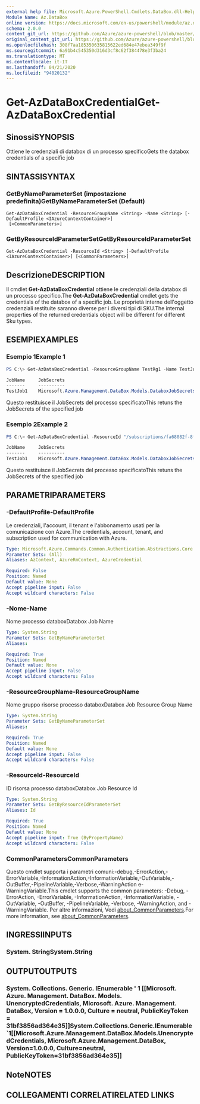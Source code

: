 ```yaml
---
external help file: Microsoft.Azure.PowerShell.Cmdlets.DataBox.dll-Help.xml
Module Name: Az.DataBox
online version: https://docs.microsoft.com/en-us/powershell/module/az.databox/get-azdataboxcredential
schema: 2.0.0
content_git_url: https://github.com/Azure/azure-powershell/blob/master/src/DataBox/DataBox/help/Get-AzDataBoxCredential.md
original_content_git_url: https://github.com/Azure/azure-powershell/blob/master/src/DataBox/DataBox/help/Get-AzDataBoxCredential.md
ms.openlocfilehash: 308f7aa185350635815622ed684e47ebea349f9f
ms.sourcegitcommit: 6a91b4c545350d316d3cf8c62f384478e3f3ba24
ms.translationtype: MT
ms.contentlocale: it-IT
ms.lasthandoff: 04/21/2020
ms.locfileid: "94020132"
---
```

# <span data-ttu-id="1add6-101">Get-AzDataBoxCredential</span><span class="sxs-lookup"><span data-stu-id="1add6-101">Get-AzDataBoxCredential</span></span>

## <span data-ttu-id="1add6-102">Sinossi</span><span class="sxs-lookup"><span data-stu-id="1add6-102">SYNOPSIS</span></span>
<span data-ttu-id="1add6-103">Ottiene le credenziali di databox di un processo specifico</span><span class="sxs-lookup"><span data-stu-id="1add6-103">Gets the databox credentials of a specific job</span></span>

## <span data-ttu-id="1add6-104">SINTASSI</span><span class="sxs-lookup"><span data-stu-id="1add6-104">SYNTAX</span></span>

### <span data-ttu-id="1add6-105">GetByNameParameterSet (impostazione predefinita)</span><span class="sxs-lookup"><span data-stu-id="1add6-105">GetByNameParameterSet (Default)</span></span>
```
Get-AzDataBoxCredential -ResourceGroupName <String> -Name <String> [-DefaultProfile <IAzureContextContainer>]
 [<CommonParameters>]
```

### <span data-ttu-id="1add6-106">GetByResourceIdParameterSet</span><span class="sxs-lookup"><span data-stu-id="1add6-106">GetByResourceIdParameterSet</span></span>
```
Get-AzDataBoxCredential -ResourceId <String> [-DefaultProfile <IAzureContextContainer>] [<CommonParameters>]
```

## <span data-ttu-id="1add6-107">Descrizione</span><span class="sxs-lookup"><span data-stu-id="1add6-107">DESCRIPTION</span></span>
<span data-ttu-id="1add6-108">Il cmdlet **Get-AzDataBoxCredential** ottiene le credenziali della databox di un processo specifico.</span><span class="sxs-lookup"><span data-stu-id="1add6-108">The **Get-AzDataBoxCredential** cmdlet gets the credentials of the databox of a specific job.</span></span> <span data-ttu-id="1add6-109">Le proprietà interne dell'oggetto credenziali restituite saranno diverse per i diversi tipi di SKU.</span><span class="sxs-lookup"><span data-stu-id="1add6-109">The internal properties of the returned credentials object will be different for different Sku types.</span></span>

## <span data-ttu-id="1add6-110">ESEMPI</span><span class="sxs-lookup"><span data-stu-id="1add6-110">EXAMPLES</span></span>

### <span data-ttu-id="1add6-111">Esempio 1</span><span class="sxs-lookup"><span data-stu-id="1add6-111">Example 1</span></span>
```powershell
PS C:\> Get-AzDataBoxCredential -ResourceGroupName TestRg1 -Name TestJob1

JobName     JobSecrets
-------     ----------
TestJob1    Microsoft.Azure.Management.DataBox.Models.DataboxJobSecrets
```

<span data-ttu-id="1add6-112">Questo restituisce il JobSecrets del processo specificato</span><span class="sxs-lookup"><span data-stu-id="1add6-112">This retuns the JobSecrets of the specified job</span></span>

### <span data-ttu-id="1add6-113">Esempio 2</span><span class="sxs-lookup"><span data-stu-id="1add6-113">Example 2</span></span>
```powershell
PS C:\> Get-AzDataBoxCredential -ResourceId "/subscriptions/fa68082f-8ff7-4a25-95c7-ce9da541242f/resourceGroups/TestRg1/providers/Microsoft.DataBox/jobs/TestJob1"

JobName     JobSecrets
-------     ----------
TestJob1    Microsoft.Azure.Management.DataBox.Models.DataboxJobSecrets
```

<span data-ttu-id="1add6-114">Questo restituisce il JobSecrets del processo specificato</span><span class="sxs-lookup"><span data-stu-id="1add6-114">This retuns the JobSecrets of the specified job</span></span>

## <span data-ttu-id="1add6-115">PARAMETRI</span><span class="sxs-lookup"><span data-stu-id="1add6-115">PARAMETERS</span></span>

### <span data-ttu-id="1add6-116">-DefaultProfile</span><span class="sxs-lookup"><span data-stu-id="1add6-116">-DefaultProfile</span></span>
<span data-ttu-id="1add6-117">Le credenziali, l'account, il tenant e l'abbonamento usati per la comunicazione con Azure.</span><span class="sxs-lookup"><span data-stu-id="1add6-117">The credentials, account, tenant, and subscription used for communication with Azure.</span></span>

```yaml
Type: Microsoft.Azure.Commands.Common.Authentication.Abstractions.Core.IAzureContextContainer
Parameter Sets: (All)
Aliases: AzContext, AzureRmContext, AzureCredential

Required: False
Position: Named
Default value: None
Accept pipeline input: False
Accept wildcard characters: False
```

### <span data-ttu-id="1add6-118">-Nome</span><span class="sxs-lookup"><span data-stu-id="1add6-118">-Name</span></span>
<span data-ttu-id="1add6-119">Nome processo databox</span><span class="sxs-lookup"><span data-stu-id="1add6-119">Databox Job Name</span></span>

```yaml
Type: System.String
Parameter Sets: GetByNameParameterSet
Aliases:

Required: True
Position: Named
Default value: None
Accept pipeline input: False
Accept wildcard characters: False
```

### <span data-ttu-id="1add6-120">-ResourceGroupName</span><span class="sxs-lookup"><span data-stu-id="1add6-120">-ResourceGroupName</span></span>
<span data-ttu-id="1add6-121">Nome gruppo risorse processo databox</span><span class="sxs-lookup"><span data-stu-id="1add6-121">Databox Job Resource Group Name</span></span>

```yaml
Type: System.String
Parameter Sets: GetByNameParameterSet
Aliases:

Required: True
Position: Named
Default value: None
Accept pipeline input: False
Accept wildcard characters: False
```

### <span data-ttu-id="1add6-122">-ResourceId</span><span class="sxs-lookup"><span data-stu-id="1add6-122">-ResourceId</span></span>
<span data-ttu-id="1add6-123">ID risorsa processo databox</span><span class="sxs-lookup"><span data-stu-id="1add6-123">Databox Job Resource Id</span></span>

```yaml
Type: System.String
Parameter Sets: GetByResourceIdParameterSet
Aliases: Id

Required: True
Position: Named
Default value: None
Accept pipeline input: True (ByPropertyName)
Accept wildcard characters: False
```

### <span data-ttu-id="1add6-124">CommonParameters</span><span class="sxs-lookup"><span data-stu-id="1add6-124">CommonParameters</span></span>
<span data-ttu-id="1add6-125">Questo cmdlet supporta i parametri comuni:-debug,-ErrorAction,-ErrorVariable,-InformationAction,-InformationVariable,-OutVariable,-OutBuffer,-PipelineVariable,-Verbose,-WarningAction e-WarningVariable.</span><span class="sxs-lookup"><span data-stu-id="1add6-125">This cmdlet supports the common parameters: -Debug, -ErrorAction, -ErrorVariable, -InformationAction, -InformationVariable, -OutVariable, -OutBuffer, -PipelineVariable, -Verbose, -WarningAction, and -WarningVariable.</span></span> <span data-ttu-id="1add6-126">Per altre informazioni, Vedi [about_CommonParameters](http://go.microsoft.com/fwlink/?LinkID=113216).</span><span class="sxs-lookup"><span data-stu-id="1add6-126">For more information, see [about_CommonParameters](http://go.microsoft.com/fwlink/?LinkID=113216).</span></span>

## <span data-ttu-id="1add6-127">INGRESSI</span><span class="sxs-lookup"><span data-stu-id="1add6-127">INPUTS</span></span>

### <span data-ttu-id="1add6-128">System. String</span><span class="sxs-lookup"><span data-stu-id="1add6-128">System.String</span></span>

## <span data-ttu-id="1add6-129">OUTPUT</span><span class="sxs-lookup"><span data-stu-id="1add6-129">OUTPUTS</span></span>

### <span data-ttu-id="1add6-130">System. Collections. Generic. IEnumerable ' 1 [[Microsoft. Azure. Management. DataBox. Models. UnencryptedCredentials, Microsoft. Azure. Management. DataBox, Version = 1.0.0.0, Culture = neutral, PublicKeyToken = 31bf3856ad364e35]]</span><span class="sxs-lookup"><span data-stu-id="1add6-130">System.Collections.Generic.IEnumerable\`1[[Microsoft.Azure.Management.DataBox.Models.UnencryptedCredentials, Microsoft.Azure.Management.DataBox, Version=1.0.0.0, Culture=neutral, PublicKeyToken=31bf3856ad364e35]]</span></span>

## <span data-ttu-id="1add6-131">Note</span><span class="sxs-lookup"><span data-stu-id="1add6-131">NOTES</span></span>

## <span data-ttu-id="1add6-132">COLLEGAMENTI CORRELATI</span><span class="sxs-lookup"><span data-stu-id="1add6-132">RELATED LINKS</span></span>
